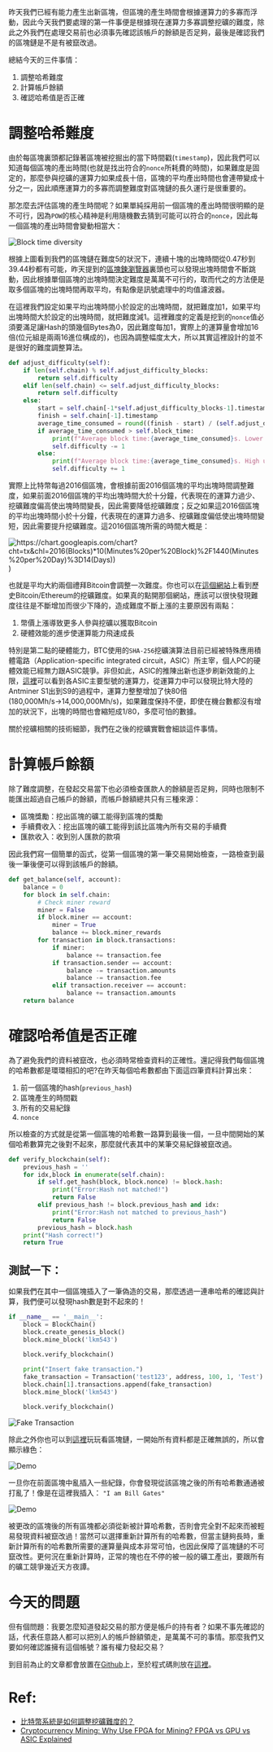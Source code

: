 昨天我們已經有能力產生出新區塊，但區塊的產生時間會根據運算力的多寡而浮動，因此今天我們要處理的第一件事便是根據現在運算力多寡調整挖礦的難度，除此之外我們在處理交易前也必須事先確認該帳戶的餘額是否足夠，最後是確認我們的區塊鏈是不是有被竄改過。

總結今天的三件事情：

1. 調整哈希難度
2. 計算帳戶餘額
3. 確認哈希值是否正確

# 調整哈希難度
由於每區塊裏頭都記錄著區塊被挖掘出的當下時間戳(`timestamp`)，因此我們可以知道每個區塊的產出時間(也就是找出符合的`nonce`所耗費的時間)，如果難度是固定的，那麼參與挖礦的運算力如果成長十倍，區塊的平均產出時間也會連帶變成十分之一，因此順應運算力的多寡而調整難度對區塊鏈的長久運行是很重要的。

那怎麼去評估區塊的產生時間呢？如果單純採用前一個區塊的產出時間很明顯的是不可行，因為`POW`的核心精神是利用隨機數去猜到可能可以符合的`nonce`，因此每一個區塊的產出時間會變動相當大：

![Block time diversity](https://www.lkm543.site/it_iron_man/day4_1.jpg)

根據上圖看到我們的區塊鏈在難度5的狀況下，連續十塊的出塊時間從0.47秒到39.44秒都有可能，昨天提到的[區塊鍊瀏覽器](https://www.blockchain.com/explorer)裏頭也可以發現出塊時間會不斷跳動，因此根據單個區塊的出塊時間決定難度是萬萬不可行的，取而代之的方法便是取多個區塊的出塊時間再取平均，有點像是訊號處理中的均值濾波器。

在這裡我們設定如果平均出塊時間小於設定的出塊時間，就把難度加1，如果平均出塊時間大於設定的出塊時間，就把難度減1。這裡難度的定義是挖到的`nonce`值必須要滿足讓Hash的頭幾個Bytes為0，因此難度每加1，實際上的運算量會增加16倍(位元組是兩兩16進位構成的)，也因為調整幅度太大，所以其實這裡設計的並不是很好的難度調整算法。


```python
def adjust_difficulty(self):
    if len(self.chain) % self.adjust_difficulty_blocks:
        return self.difficulty
    elif len(self.chain) <= self.adjust_difficulty_blocks:
        return self.difficulty
    else:
        start = self.chain[-1*self.adjust_difficulty_blocks-1].timestamp
        finish = self.chain[-1].timestamp
        average_time_consumed = round((finish - start) / (self.adjust_difficulty_blocks), 2)
        if average_time_consumed > self.block_time:
            print(f"Average block time:{average_time_consumed}s. Lower the difficulty")
            self.difficulty -= 1
        else:
            print(f"Average block time:{average_time_consumed}s. High up the difficulty")
            self.difficulty += 1
```

實際上比特幣每過2016個區塊，會根據前面2016個區塊的平均出塊時間調整難度，如果前面2016個區塊的平均出塊時間大於十分鐘，代表現在的運算力過少、挖礦難度偏高使出塊時間變長，因此需要降低挖礦難度；反之如果這2016個區塊的平均出塊時間小於十分鐘，代表現在的運算力過多、挖礦難度偏低使出塊時間變短，因此需要提升挖礦難度。這2016個區塊所需的時間大概是：

![https://chart.googleapis.com/chart?cht=tx&chl=2016(Blocks)*10(Minutes%20per%20Block)%2F1440(Minutes%20per%20Day)%3D14(Days))](https://chart.googleapis.com/chart?cht=tx&chl=2016(Blocks)*10(Minutes%20per%20Block)%2F1440(Minutes%20per%20Day)%3D14(Days)))

也就是平均大約兩個禮拜Bitcoin會調整一次難度。你也可以在[這個網站](https://bitinfocharts.com/comparison/bitcoin-difficulty.html)上看到歷史Bitcoin/Ethereum的挖礦難度。如果真的點開那個網站，應該可以很快發現難度往往是不斷增加而很少下降的，造成難度不斷上漲的主要原因有兩點：

1. 幣價上漲導致更多人參與挖礦以獲取Bitcoin
2. 硬體效能的進步使運算能力飛速成長 

特別是第二點的硬體能力，BTC使用的`SHA-256`挖礦演算法目前已經被特殊應用積體電路（Application-specific integrated circuit，ASIC）所主宰，個人PC的硬體效能已經無力跟ASIC競爭。非但如此，ASIC的推陳出新也逐步刷新效能的上限，[這裡](https://en.bitcoin.it/wiki/Mining_hardware_comparison)可以看到各ASIC主要型號的運算力，從運算力中可以發現比特大陸的Antminer S1出到S9的過程中，運算力整整增加了快80倍(180,000Mh/s→14,000,000Mh/s)，如果難度保持不便，即使在機台數都沒有增加的狀況下，出塊的時間也會縮短成1/80，多麼可怕的數據。

關於挖礦相關的技術細節，我們在之後的挖礦實戰會細談這件事情。

# 計算帳戶餘額

除了難度調整，在發起交易當下也必須檢查匯款人的餘額是否足夠，同時也限制不能匯出超過自己帳戶的餘額，而帳戶餘額總共只有三種來源：

- 區塊獎勵：挖出區塊的礦工能得到區塊的獎勵
- 手續費收入：挖出區塊的礦工能得到該比區塊內所有交易的手續費
- 匯款收入：收到別人匯款的款項

因此我們寫一個簡單的函式，從第一個區塊的第一筆交易開始檢查，一路檢查到最後一筆後便可以得到該帳戶的餘額。

```python
def get_balance(self, account):
    balance = 0
    for block in self.chain:
        # Check miner reward
        miner = False
        if block.miner == account:
            miner = True
            balance += block.miner_rewards
        for transaction in block.transactions:
            if miner:
                balance += transaction.fee
            if transaction.sender == account:
                balance -= transaction.amounts
                balance -= transaction.fee
            elif transaction.receiver == account:
                balance += transaction.amounts
    return balance
```

# 確認哈希值是否正確
為了避免我們的資料被竄改，也必須時常檢查資料的正確性。還記得我們每個區塊的哈希數都是環環相扣的吧?在昨天每個哈希數都由下面這四筆資料計算出來：

1. 前一個區塊的hash(`previous_hash`)
2. 區塊產生的時間戳
3. 所有的交易紀錄
4. `nonce`

所以檢查的方式就是從第一個區塊的哈希數一路算到最後一個，一旦中間開始的某個哈希數算完之後對不起來，那麼就代表其中的某筆交易紀錄被竄改過。

```python
def verify_blockchain(self):
    previous_hash = ''
    for idx,block in enumerate(self.chain):
        if self.get_hash(block, block.nonce) != block.hash:
            print("Error:Hash not matched!")
            return False
        elif previous_hash != block.previous_hash and idx:
            print("Error:Hash not matched to previous_hash")
            return False
        previous_hash = block.hash
    print("Hash correct!")
    return True
```

## 測試一下：

如果我們在其中一個區塊插入了一筆偽造的交易，那麼透過一連串哈希的確認與計算，我們便可以發現hash數是對不起來的！

```python
if __name__ == '__main__':
    block = BlockChain()
    block.create_genesis_block()
    block.mine_block('lkm543')

    block.verify_blockchain()
    
    print("Insert fake transaction.")
    fake_transaction = Transaction('test123', address, 100, 1, 'Test')    
    block.chain[1].transactions.append(fake_transaction)
    block.mine_block('lkm543')

    block.verify_blockchain()
```

![Fake Transaction](https://www.lkm543.site/it_iron_man/day4_2.jpg)

除此之外你也可以到[這裡](https://anders.com/blockchain/blockchain)玩玩看區塊鏈，一開始所有資料都是正確無誤的，所以會顯示綠色：

![Demo](https://www.lkm543.site/it_iron_man/day4_3.jpg)

一旦你在前面區塊中亂插入一些紀錄，你會發現從該區塊之後的所有哈希數通通被打亂了！像是在這裡我插入：
`"I am Bill Gates"`

![Demo](https://www.lkm543.site/it_iron_man/day4_4.jpg)

被更改的區塊後的所有區塊都必須從新被計算哈希數，否則會完全對不起來而被輕易發現資料被竄改過！當然可以選擇重新計算所有的哈希數，但當主鏈夠長時，重新計算所有的哈希數所需要的運算量與成本非常可怕，也因此保障了區塊鏈的不可竄改性。更何況在重新計算時，正常的塊也在不停的被一般的礦工產出，要跟所有的礦工競爭幾近天方夜譚。

# 今天的問題
但有個問題：我要怎麼知道發起交易的那方便是帳戶的持有者？如果不事先確認的話，代表任意路人都可以把別人的帳戶餘額領走，是萬萬不可的事情。那麼我們又要如何確認誰擁有這個帳號？誰有權力發起交易？

到目前為止的文章都會放置在[Github](https://github.com/lkm543/it_iron_man_2019)上，至於程式碼則放在[這裡](https://github.com/lkm543/it_iron_man_2019/blob/master/code/day04.py)。

# Ref:
- [比特幣系統是如何調整挖礦難度的？](https://kknews.cc/zh-tw/tech/mpz4rjg.html)
- [Cryptocurrency Mining: Why Use FPGA for Mining? FPGA vs GPU vs ASIC Explained](https://medium.com/fpga-guide/cryptocurrency-mining-why-use-fpga-for-mining-fpga-vs-gpu-vs-asic-explained-5aaa400082b9)
